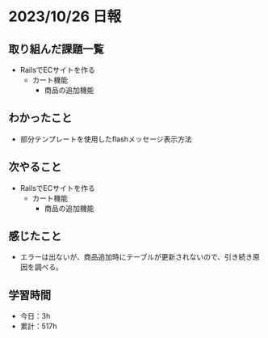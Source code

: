# 2023/10/26 日報
## 取り組んだ課題一覧
- RailsでECサイトを作る
  - カート機能
    - 商品の追加機能

## わかったこと
- 部分テンプレートを使用したflashメッセージ表示方法

## 次やること
- RailsでECサイトを作る
  - カート機能
    - 商品の追加機能

## 感じたこと
- エラーは出ないが、商品追加時にテーブルが更新されないので、引き続き原因を調べる。

## 学習時間
- 今日：3h
- 累計：517h
